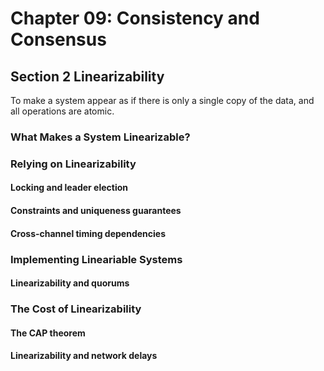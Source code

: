 # Chapter 09: Consistency and Consensus

## Section 2 Linearizability

To make a system appear as if there is only a single copy of the data, and all operations are atomic.

### What Makes a System Linearizable?

### Relying on Linearizability

#### Locking and leader election

#### Constraints and uniqueness guarantees

#### Cross-channel timing dependencies

### Implementing Lineariable Systems

#### Linearizability and quorums

### The Cost of Linearizability

#### The CAP theorem

#### Linearizability and network delays
